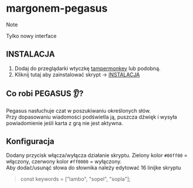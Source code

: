 # margonem-pegasus
>[!NOTE]
> Tylko nowy interface
## INSTALACJA
1. Dodaj do przeglądarki wtyczkę [tampermonkey](https://www.tampermonkey.net/) lub podobną.
2. Kliknij tutaj aby zainstalować skrypt -> [INSTALACJA](https://raw.githubusercontent.com/Capischon/margonem-pegasus/refs/heads/main/pegasus.user.js)
## Co robi PEGASUS 👂?
Pegasus nasłuchuje czat w poszukiwaniu określonych słów.\
Przy dopasowaniu wiadomości podświetla ją, puszcza dźwięk i wysyła powiadomienie jeśli karta z grą nie jest aktywna.
## Konfiguracja
Dodany przycisk włącza/wyłącza działanie skryptu. Zielony kolor `#00ff00` = włączony, czerwony kolor `#ff0000` = wyłączony.\
Aby dodać/usunąć słowa do słownika należy edytować 16 linijke skryptu
> const keywords = ["lambo", "sopel", "sopla"];
